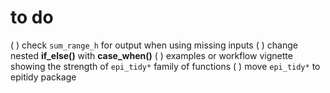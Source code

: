 # to do

( ) check `sum_range_h` for output when using missing inputs
( ) change nested __if_else()__ with __case_when()__
( ) examples or workflow vignette showing the strength of `epi_tidy*` family of functions
( ) move `epi_tidy*` to epitidy package
